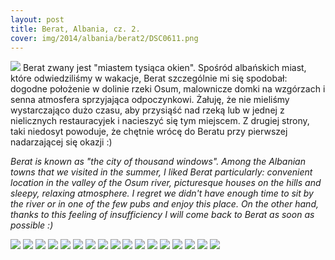 ```yaml
---
layout: post
title: Berat, Albania, cz. 2.
cover: img/2014/albania/berat2/DSC0611.png
---
```

<img src="/img/2014/albania/berat2/DSC0611.png">
Berat zwany jest "miastem tysiąca okien". Spośród albańskich miast, które odwiedziliśmy w wakacje, Berat szczególnie mi się spodobał: dogodne położenie w dolinie rzeki Osum, malownicze domki na wzgórzach i senna atmosfera sprzyjająca odpoczynkowi. Żałuję, że nie mieliśmy wystarczająco dużo czasu, aby przysiąść nad rzeką lub w jednej z nielicznych restauracyjek i nacieszyć się tym miejscem. Z drugiej strony, taki niedosyt powoduje, że chętnie wrócę do Beratu przy pierwszej nadarzającej się okazji :)

<i>Berat is known as "the city of thousand windows". Among the Albanian towns that we visited in the summer, I  liked Berat particularly: convenient location in the valley of the Osum river, picturesque houses on the hills and sleepy, relaxing atmosphere. I regret we didn't have enough time to sit by the river or in one of the few pubs and enjoy this place. On the other hand, thanks to this feeling of insufficiency I will come back to Berat as soon as possible :)</i>

<img src="/img/2014/albania/berat2/DSC0531.png">
<img src="/img/2014/albania/berat2/DSC0536.png">
<img src="/img/2014/albania/berat2/DSC0537.png">
<img src="/img/2014/albania/berat2/DSC0538.png">
<img src="/img/2014/albania/berat2/DSC0543.png">
<img src="/img/2014/albania/berat2/DSC0545.png">
<img src="/img/2014/albania/berat2/DSC0555.png">
<img src="/img/2014/albania/berat2/DSC0562.png">
<img src="/img/2014/albania/berat2/DSC0568.png">
<img src="/img/2014/albania/berat2/DSC0578.png">
<img src="/img/2014/albania/berat2/DSC0582.png">
<img src="/img/2014/albania/berat2/DSC0589.png">
<img src="/img/2014/albania/berat2/DSC0593.png">
<img src="/img/2014/albania/berat2/DSC0596.png">
<img src="/img/2014/albania/berat2/DSC0604.png">
<img src="/img/2014/albania/berat2/DSC0614.png">
<img src="/img/2014/albania/berat2/DSC0616.png">

<div class="fb-comments" data-href="http://emilkape.github.io/Berat2-2014" data-numposts="5" data-width="100%"></div>
